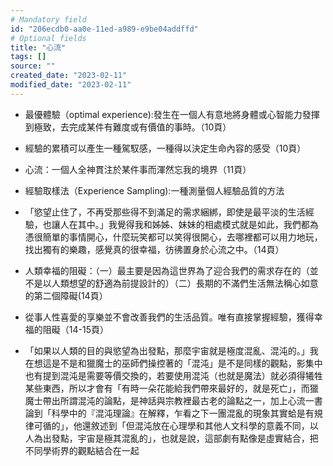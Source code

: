 ```yaml
---
# Mandatory field
id: "206ecdb0-aa0e-11ed-a989-e9be04addffd"
# Optional fields
title: "心流"
tags: []
source: ""
created_date: "2023-02-11"
modified_date: "2023-02-11"
---
```

- 最優體驗（optimal experience):發生在一個人有意地將身體或心智能力發揮到極致，去完成某件有難度或有價值的事時。（10頁）
- 經驗的累積可以產生一種駕馭感，一種得以決定生命內容的感受（10頁）

- 心流：一個人全神貫注於某件事而渾然忘我的境界（11頁）
- 經驗取樣法（Experience Sampling):一種測量個人經驗品質的方法
- 「慾望止住了，不再受那些得不到滿足的需求綑綁，即使是最平淡的生活經驗，也讓人在其中。」我覺得我和姊姊、妹妹的相處模式就是如此，我們都為憑很簡單的事情開心，什麼玩笑都可以笑得很開心，去哪裡都可以用力地玩，找出獨有的樂趣，感覺真的很幸福，彷彿置身於心流之中。（14頁）
- 人類幸福的阻礙：（一）最主要是因為這世界為了迎合我們的需求存在的（並不是以人類想望的舒適為前提設計的）（二）長期的不滿們生活無法稱心如意的第二個障礙(14頁）
- 從事人性喜愛的享樂並不會改善我們的生活品質。唯有直接掌握經驗，獲得幸福的阻礙（14-15頁）
- 「如果以人類的目的與慾望為出發點，那麼宇宙就是極度混亂、混沌的。」我在想這是不是和獵魔士的巫師們操控著的「混沌」是不是同樣的觀點，影集中也有提到混沌是需要等價交換的，若要使用混沌（也就是魔法）就必須得犧牲某些東西，所以才會有「有時一朵花能給我們帶來最好的，就是死亡」，而獵魔士帶出所謂混沌的論點，是神話與宗教裡最古老的論點之一，加上心流一書論到「科學中的『混沌理論』在解釋，乍看之下一團混亂的現象其實蛤是有規律可循的」，他還敘述到「但混沌放在心理學和其他人文科學的意義不同，以人為出發點，宇宙是極其混亂的」，也就是說，這部劇有點像是虛實結合，把不同學術界的觀點結合在一起